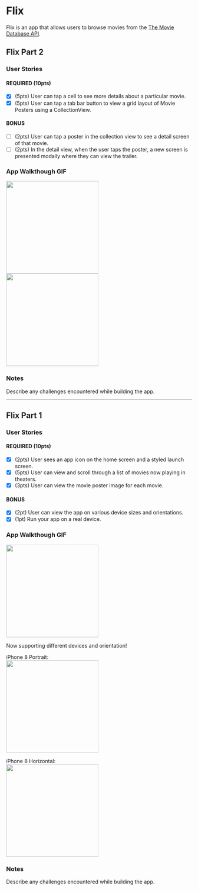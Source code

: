 # Flix

Flix is an app that allows users to browse movies from the [The Movie Database API](http://docs.themoviedb.apiary.io/#).

## Flix Part 2

### User Stories

#### REQUIRED (10pts)
- [x] (5pts) User can tap a cell to see more details about a particular movie.
- [x] (5pts) User can tap a tab bar button to view a grid layout of Movie Posters using a CollectionView.

#### BONUS
- [ ] (2pts) User can tap a poster in the collection view to see a detail screen of that movie.
- [ ] (2pts) In the detail view, when the user taps the poster, a new screen is presented modally where they can view the trailer.

### App Walkthough GIF

<img src="https://media.giphy.com/media/64WQ9ChLwmjOjQTg9J/giphy.gif" width=250><br>
<img src="https://media.giphy.com/media/1yLBCPuR38OC8IziX0/giphy.gif" width=250><br>


### Notes
Describe any challenges encountered while building the app.

---

## Flix Part 1

### User Stories

#### REQUIRED (10pts)
- [x] (2pts) User sees an app icon on the home screen and a styled launch screen.
- [x] (5pts) User can view and scroll through a list of movies now playing in theaters.
- [x] (3pts) User can view the movie poster image for each movie.

#### BONUS
- [x] (2pt) User can view the app on various device sizes and orientations.
- [x] (1pt) Run your app on a real device.

### App Walkthough GIF

<img src="https://media.giphy.com/media/88jzvSPXNkdvGx54w9/giphy.gif" width=250><br>

Now supporting different devices and orientation!

iPhone 8 Portrait:
<br><img src="https://media.giphy.com/media/LTW6WnfOQHOJRULfT2/giphy.gif" width=250><br>

iPhone 8 Horizontal:
<br><img src="https://media.giphy.com/media/7YDcqPMCKaHsPBzeYx/giphy.gif" height=250><br>

### Notes
Describe any challenges encountered while building the app.
